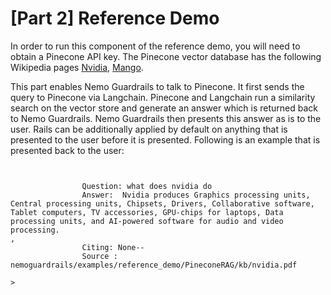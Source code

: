 # [Part 2] Reference Demo

In order to run this component of the reference demo, you will need to obtain a Pinecone API key. The Pinecone vector database has the following Wikipedia pages [Nvidia](https://en.wikipedia.org/wiki/Nvidia), [Mango](https://en.wikipedia.org/wiki/Mango).

This part enables Nemo Guardrails to talk to Pinecone. It first sends the query to Pinecone via Langchain. Pinecone and Langchain run a similarity search on the vector store and generate an answer which is returned back to Nemo Guardrails. Nemo Guardrails then presents this answer as is to the user. Rails can be additionally applied by default on anything that is presented to the user before it is presented. Following is an example that is presented back to the user:

```


                Question: what does nvidia do
                Answer:  Nvidia produces Graphics processing units, Central processing units, Chipsets, Drivers, Collaborative software, Tablet computers, TV accessories, GPU-chips for laptops, Data processing units, and AI-powered software for audio and video processing.
,
                Citing: None--
                Source : nemoguardrails/examples/reference_demo/PineconeRAG/kb/nvidia.pdf

>
```